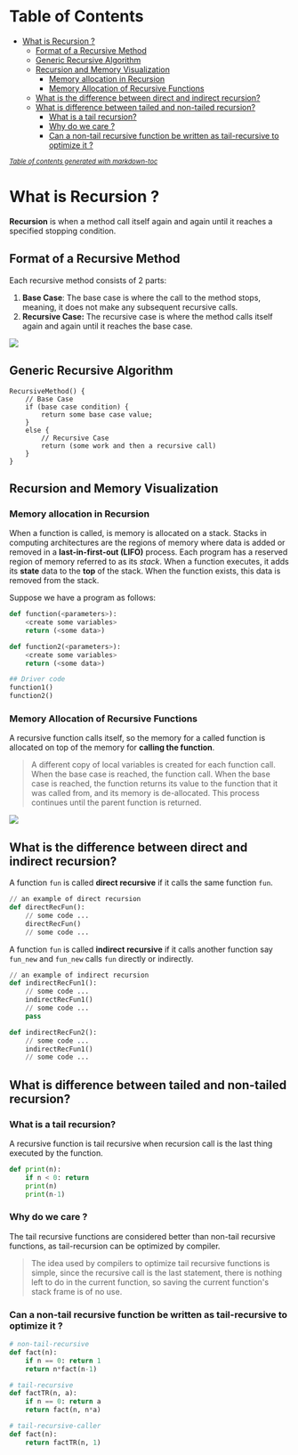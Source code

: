 # Table of Contents

- [What is Recursion ?](#what-is-recursion--)
  * [Format of a Recursive Method](#format-of-a-recursive-method)
  * [Generic Recursive Algorithm](#generic-recursive-algorithm)
  * [Recursion and Memory Visualization](#recursion-and-memory-visualization)
    + [Memory allocation in Recursion](#memory-allocation-in-recursion)
    + [Memory Allocation of Recursive Functions](#memory-allocation-of-recursive-functions)
  * [What is the difference between direct and indirect recursion?](#what-is-the-difference-between-direct-and-indirect-recursion-)
  * [What is difference between tailed and non-tailed recursion?](#what-is-difference-between-tailed-and-non-tailed-recursion-)
    + [What is a tail recursion?](#what-is-a-tail-recursion-)
    + [Why do we care ?](#why-do-we-care--)
    + [Can a non-tail recursive function be written as tail-recursive to optimize it ?](#can-a-non-tail-recursive-function-be-written-as-tail-recursive-to-optimize-it--)

<small><i><a href='http://ecotrust-canada.github.io/markdown-toc/'>Table of contents generated with markdown-toc</a></i></small>

# What is Recursion ?

**Recursion** is when a method call itself again and again until it reaches a specified stopping condition.

## Format of a Recursive Method

Each recursive method consists of 2 parts:

1. **Base Case**: The base case is where the call to the method stops, meaning, it does not make any subsequent recursive calls.
2. **Recursive Case:** The recursive case is where the method calls itself again and again until it reaches the base case.

![](https://raw.githubusercontent.com/aditya109/Grokking-The-Coding-Interview/main/recursion/assets/recursion_diagram.svg)

## Generic Recursive Algorithm

```pseudocode
RecursiveMethod() {
	// Base Case
	if (base case condition) {
		return some base case value;
	}
	else {
		// Recursive Case
		return (some work and then a recursive call)
	}
}
```

## Recursion and Memory Visualization

### Memory allocation in Recursion

When a function is called, is memory is allocated on a stack. Stacks in computing architectures are the regions of memory where data is added or removed in a **last-in-first-out (LIFO)** process. Each program has a reserved region of memory referred to as its *stack*. When a function executes, it adds its **state** data to the **top** of the stack. When the function exists, this data is removed from the stack.

Suppose we have a program as follows:

```python
def function(<parameters>):
    <create some variables>
    return (<some data>)

def function2(<parameters>):
    <create some variables>
    return (<some data>)

## Driver code
function1()
function2()
```

### Memory Allocation of Recursive Functions

A recursive function calls itself, so the memory for a called function is allocated on top of the memory for **calling the function**.

> A different copy of local variables is created for each function call. When the base case is reached, the function call. When the base case is reached, the function returns its value to the function that it was called from, and its memory is de-allocated. This process continues until the parent function is returned.

![](https://raw.githubusercontent.com/aditya109/Grokking-The-Coding-Interview/main/recursion/assets/memory_stack.svg)

## What is the difference between direct and indirect recursion?

A function `fun` is called **direct recursive** if it calls the same function `fun`. 

```python
// an example of direct recursion
def directRecFun():
    // some code ...
    directRecFun()
    // some code ...
```

A function `fun` is called **indirect recursive** if it calls another function say `fun_new` and `fun_new` calls `fun` directly or indirectly.

```python
// an example of indirect recursion
def indirectRecFun1():
    // some code ...
    indirectRecFun1()
    // some code ...
    pass

def indirectRecFun2():
	// some code ...
    indirectRecFun1()
    // some code ...    
```

## What is difference between tailed and non-tailed recursion?

### What is a tail recursion?

A recursive function is tail recursive when recursion call is the last thing executed by the function.

```python
def print(n):
    if n < 0: return
    print(n)
    print(n-1)
```

### Why do we care ?

The tail recursive functions are considered better than non-tail recursive functions, as tail-recursion can be optimized by compiler.

> The idea used by compilers to optimize tail recursive functions is simple, since the recursive call is the last statement, there is nothing left to do in the current function, so saving the current function's stack frame is of no use.

### Can a non-tail recursive function be written as tail-recursive to optimize it ?

```python
# non-tail-recursive
def fact(n):
    if n == 0: return 1
    return n*fact(n-1)
```

```python
# tail-recursive
def factTR(n, a):
    if n == 0: return a
    return fact(n, n*a)

# tail-recursive-caller
def fact(n):
    return factTR(n, 1)
```

















